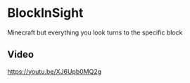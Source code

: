 # BlockInSight
Minecraft but everything you look turns to the specific block

## Video
https://youtu.be/XJ6Upb0MQ2g
